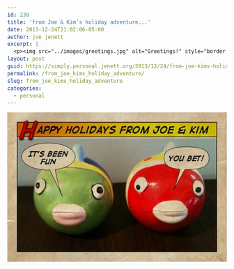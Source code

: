 ```yaml
---
id: 238
title: 'from Joe & Kim’s holiday adventure...'
date: 2013-12-24T21:02:06-05:00
author: joe jenett
excerpt: |
  <p><img src="../images/greetings.jpg" alt="Greetings!" style="border:none;" /></p>
layout: post
guid: https://simply.personal.jenett.org/2013/12/24/from-joe-kims-holiday-adventure/
permalink: /from_joe_kims_holiday_adventure/
slug: from_joe_kims_holiday_adventure
categories:
  - personal
---
```

<img src="../images/greetings.jpg" alt="Greetings!" style="border:none;" />
